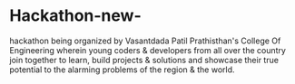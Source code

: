 # Hackathon-new-
hackathon being organized by Vasantdada Patil Prathisthan's College Of Engineering wherein young coders &amp; developers from all over the country join together to learn,  build projects &amp; solutions and showcase their true potential  to the alarming problems of the region &amp; the world.
